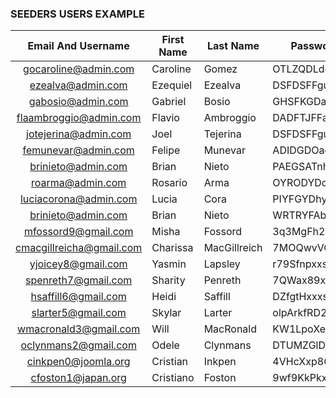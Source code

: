 ###  SEEDERS USERS EXAMPLE

|      Email And Username       | First Name | Last Name    | Password      | Photo       |   Role |
|:-----------------------------:|------------|--------------|---------------|-------------|-------:|
|     gocaroline@admin.com      | Caroline   | Gomez        | OTLZQDLdddfx  | default.jpg |  Admin |
|       ezealva@admin.com       | Ezequiel   | Ezealva      | DSFDSFFguynf  | default.jpg |  Admin |
|       gabosio@admin.com       | Gabriel    | Bosio        | GHSFKGDadffa  | default.jpg |  Admin |
|    flaambroggio@admin.com     | Flavio     | Ambroggio    | DADFTJFFasdfa | default.jpg |  Admin |
|     jotejerina@admin.com      | Joel       | Tejerina     | DSFDSFFguynf  | default.jpg |  Admin |
|      femunevar@admin.com      | Felipe     | Munevar      | ADIDGDOadyjf  | default.jpg |  Admin |
|      brinieto@admin.com       | Brian      | Nieto        | PAEGSATnhyfj  | default.jpg |  Admin |
|       roarma@admin.com        | Rosario    | Arma         | OYRODYDoyfgd  | default.jpg |  Admin |
|   luciacorona@admin.com       | Lucia      | Cora         | PIYFGYDhyosf  | default.jpg |  Admin |
|      brinieto@admin.com       | Brian      | Nieto        | WRTRYFAbncou  | default.jpg |  Admin |
|     mfossord9@gmail.com       | Misha      | Fossord      | 3q3MgFh2Ps5   | default.jpg |   User |
|   cmacgillreicha@gmail.com    | Charissa   | MacGillreich | 7MOQwvVOHz2p  | default.jpg |   User |
|   yjoicey8@gmail.com          | Yasmin     | Lapsley      | r79Sfnpxxsx   | default.jpg |   User |
|    spenreth7@gmail.com        | Sharity    | Penreth      | 7QWax89xxs    | default.jpg |   User |
|     hsaffill6@gmail.com       | Heidi      | Saffill      | DZfgtHxxxs    | default.jpg |   User |
|     slarter5@gmail.com        | Skylar     | Larter       | olpArkfRD2    | default.jpg |   User |
|     wmacronald3@gmail.com     | Will       | MacRonald    | KW1LpoXehdo   | default.jpg |   User |
|      oclynmans2@gmail.com     | Odele      | Clynmans     | DTUMZGlDjxdd  | default.jpg |   User |
|      cinkpen0@joomla.org      | Cristian   | Inkpen       | 4VHcXxp86sB   | default.jpg |   User |
|     cfoston1@japan.org        | Cristiano  | Foston       | 9wf9KkPkxsx   | default.jpg |   User |


